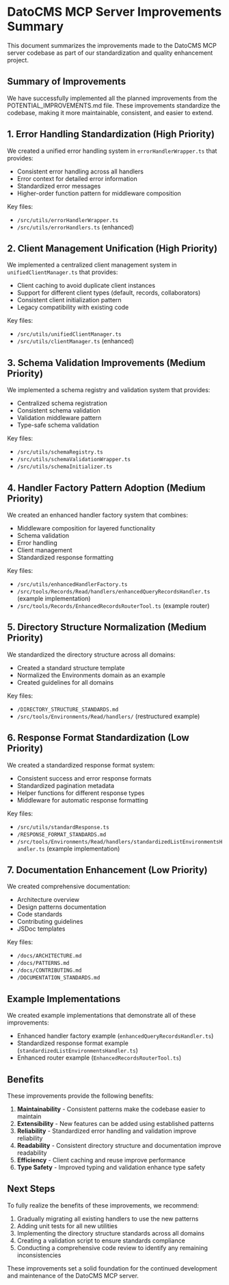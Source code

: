 # DatoCMS MCP Server Improvements Summary

This document summarizes the improvements made to the DatoCMS MCP server codebase as part of our standardization and quality enhancement project.

## Summary of Improvements

We have successfully implemented all the planned improvements from the POTENTIAL_IMPROVEMENTS.md file. These improvements standardize the codebase, making it more maintainable, consistent, and easier to extend.

## 1. Error Handling Standardization (High Priority)

We created a unified error handling system in `errorHandlerWrapper.ts` that provides:

- Consistent error handling across all handlers
- Error context for detailed error information
- Standardized error messages
- Higher-order function pattern for middleware composition

Key files:
- `/src/utils/errorHandlerWrapper.ts`
- `/src/utils/errorHandlers.ts` (enhanced)

## 2. Client Management Unification (High Priority)

We implemented a centralized client management system in `unifiedClientManager.ts` that provides:

- Client caching to avoid duplicate client instances
- Support for different client types (default, records, collaborators)
- Consistent client initialization pattern
- Legacy compatibility with existing code

Key files:
- `/src/utils/unifiedClientManager.ts`
- `/src/utils/clientManager.ts` (enhanced)

## 3. Schema Validation Improvements (Medium Priority)

We implemented a schema registry and validation system that provides:

- Centralized schema registration
- Consistent schema validation
- Validation middleware pattern
- Type-safe schema validation

Key files:
- `/src/utils/schemaRegistry.ts`
- `/src/utils/schemaValidationWrapper.ts`
- `/src/utils/schemaInitializer.ts`

## 4. Handler Factory Pattern Adoption (Medium Priority)

We created an enhanced handler factory system that combines:

- Middleware composition for layered functionality
- Schema validation
- Error handling
- Client management
- Standardized response formatting

Key files:
- `/src/utils/enhancedHandlerFactory.ts`
- `/src/tools/Records/Read/handlers/enhancedQueryRecordsHandler.ts` (example implementation)
- `/src/tools/Records/EnhancedRecordsRouterTool.ts` (example router)

## 5. Directory Structure Normalization (Medium Priority)

We standardized the directory structure across all domains:

- Created a standard structure template
- Normalized the Environments domain as an example
- Created guidelines for all domains

Key files:
- `/DIRECTORY_STRUCTURE_STANDARDS.md`
- `/src/tools/Environments/Read/handlers/` (restructured example)

## 6. Response Format Standardization (Low Priority)

We created a standardized response format system:

- Consistent success and error response formats
- Standardized pagination metadata
- Helper functions for different response types
- Middleware for automatic response formatting

Key files:
- `/src/utils/standardResponse.ts`
- `/RESPONSE_FORMAT_STANDARDS.md`
- `/src/tools/Environments/Read/handlers/standardizedListEnvironmentsHandler.ts` (example implementation)

## 7. Documentation Enhancement (Low Priority)

We created comprehensive documentation:

- Architecture overview
- Design patterns documentation
- Code standards
- Contributing guidelines
- JSDoc templates

Key files:
- `/docs/ARCHITECTURE.md`
- `/docs/PATTERNS.md`
- `/docs/CONTRIBUTING.md`
- `/DOCUMENTATION_STANDARDS.md`

## Example Implementations

We created example implementations that demonstrate all of these improvements:

- Enhanced handler factory example (`enhancedQueryRecordsHandler.ts`)
- Standardized response format example (`standardizedListEnvironmentsHandler.ts`)
- Enhanced router example (`EnhancedRecordsRouterTool.ts`)

## Benefits

These improvements provide the following benefits:

1. **Maintainability** - Consistent patterns make the codebase easier to maintain
2. **Extensibility** - New features can be added using established patterns
3. **Reliability** - Standardized error handling and validation improve reliability
4. **Readability** - Consistent directory structure and documentation improve readability
5. **Efficiency** - Client caching and reuse improve performance
6. **Type Safety** - Improved typing and validation enhance type safety

## Next Steps

To fully realize the benefits of these improvements, we recommend:

1. Gradually migrating all existing handlers to use the new patterns
2. Adding unit tests for all new utilities
3. Implementing the directory structure standards across all domains
4. Creating a validation script to ensure standards compliance
5. Conducting a comprehensive code review to identify any remaining inconsistencies

These improvements set a solid foundation for the continued development and maintenance of the DatoCMS MCP server.